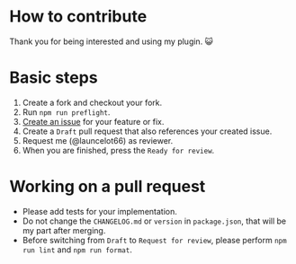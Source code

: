 # How to contribute

Thank you for being interested and using my plugin. :smiley_cat:

# Basic steps

1. Create a fork and checkout your fork.
2. Run `npm run preflight`.
3. [Create an issue](https://github.com/launcelot66/prettier-plugin-angular-class-decorators/issues/new) for your feature or fix.
4. Create a `Draft` pull request that also references your created issue.
5. Request me (@launcelot66) as reviewer.
6. When you are finished, press the `Ready for review`.

# Working on a pull request

- Please add tests for your implementation.
- Do not change the `CHANGELOG.md` or `version` in `package.json`, that will be my part after merging.
- Before switching from `Draft` to `Request for review`, please perform `npm run lint` and `npm run format`.
